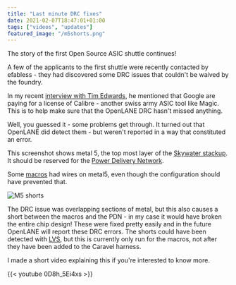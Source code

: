 ```yaml
---
title: "Last minute DRC fixes"
date: 2021-02-07T18:47:01+01:00
tags: ["videos", "updates"]
featured_image: "/m5shorts.png"
---
```


The story of the first Open Source ASIC shuttle continues! 

A few of the applicants to the first shuttle were recently contacted by efabless - they had discovered some DRC issues that couldn't be waived by the foundry.

In my recent [interview with Tim Edwards](/post/interview-with-tim-edwards), he mentioned that Google are paying for a license of Calibre - another swiss army ASIC tool like Magic. This is to help make sure that the OpenLANE DRC hasn't missed anything.

Well, you guessed it - some problems get through. It turned out that OpenLANE did detect them - but weren't reported in a way that constituted an error.

This screenshot shows metal 5, the top most layer of the [Skywater stackup](/terminology/pdk). It should be reserved for the [Power Delivery Network](/terminology/PDN.md).

Some [macros](/terminology/macro) had wires on metal5, even though the configuration should have prevented that.

![M5 shorts](/m5shorts.png)

The DRC issue was overlapping sections of metal, but this also causes a short between the macros and the PDN - in my case it would have broken the entire chip design! These were fixed pretty easily and in the future OpenLANE will report these DRC errors.
The shorts could have been detected with [LVS](/terminology/lvs), but this is currently only run for the macros, not after they have been added to the Caravel harness.

I made a short video explaining this if you're interested to know more.

{{< youtube 0D8h_5Ei4xs >}}


